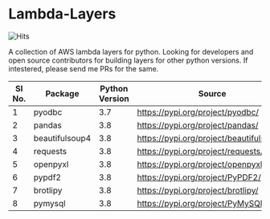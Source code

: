 # Lambda-Layers

![Hits](https://hitcounter.pythonanywhere.com/count/tag.svg?url=https%3A%2F%2Fgithub.com%2Fkuharan%2FLambda-Layers)

A collection of AWS lambda layers for python. Looking for developers and open source contributors for building layers for other python versions. If intestered, please send me PRs for the same.


| Sl No. |      Package      | Python Version |                   Source                   |                                                            Link                                                             |
|--------|-------------------|----------------|--------------------------------------------|-----------------------------------------------------------------------------------------------------------------------------|
|      1 |    pyodbc         |            3.7 | <https://pypi.org/project/pyodbc/>         | [Link](https://github.com/kuharan/Lambda-Layers/blob/fdb4edf0ffe9e65493c06d99490838f27c14786e/3.7/pyodbc-layer.zip)         |
|      2 |    pandas         |            3.8 | <https://pypi.org/project/pandas/>         | [Link](https://github.com/kuharan/Lambda-Layers/blob/fdb4edf0ffe9e65493c06d99490838f27c14786e/3.8/pandas-layer.zip)         |
|      3 |    beautifulsoup4 |            3.8 | <https://pypi.org/project/beautifulsoup4/> | [Link](https://github.com/kuharan/Lambda-Layers/blob/fdb4edf0ffe9e65493c06d99490838f27c14786e/3.8/beautifulsoup4-layer.zip) |
|      4 |    requests       |            3.8 | <https://pypi.org/project/requests/>       | [Link](https://github.com/kuharan/Lambda-Layers/blob/fdb4edf0ffe9e65493c06d99490838f27c14786e/3.8/requests-layer.zip)       |
|      5 |    openpyxl       |            3.8 | <https://pypi.org/project/openpyxl/>       | [Link](https://github.com/kuharan/Lambda-Layers/blob/a39a084c3cdd0bf27c6a3fcc77d4da56681c4e9a/3.8/openpyxl-layer.zip)       |
|      6 |    pypdf2         |            3.8 | <https://pypi.org/project/PyPDF2/>         | [Link](https://github.com/kuharan/Lambda-Layers/blob/1f997a7d45af04278a0b152e71c87bdd3616a501/3.8/pypdf2-layer.zip)         |
|      7 |    brotlipy       |            3.8 | <https://pypi.org/project/brotlipy/>       | [Link](https://github.com/kuharan/Lambda-Layers/blob/88997e086ce17b59783c048751d6c9ff72f0e71d/3.8/brotlipy-layer.zip)       |
|      8 |    pymysql        |            3.8 | <https://pypi.org/project/PyMySQL/>        | [Link](3.8/pymysql-layer.zip)        |